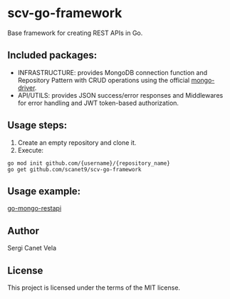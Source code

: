 # scv-go-framework

Base framework for creating REST APIs in Go.

## Included packages:
- INFRASTRUCTURE: provides MongoDB connection function and Repository Pattern with CRUD operations using the official [mongo-driver](https://github.com/mongodb/mongo-go-driver).
- API/UTILS: provides JSON success/error responses and Middlewares for error handling and JWT token-based authorization.

## Usage steps:
1. Create an empty repository and clone it.
2. Execute:
```
go mod init github.com/{username}/{repository_name}
go get github.com/scanet9/scv-go-framework 
```

## Usage example:
[go-mongo-restapi](https://github.com/scanet9/go-mongo-restapi)

## Author
Sergi Canet Vela

## License
This project is licensed under the terms of the MIT license.

